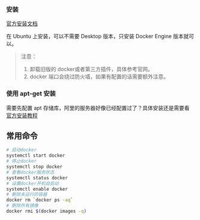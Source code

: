 
### 安装

[官方安装文档](https://docs.docker.com/get-docker/)

在 Ubuntu 上安装，可以不需要 Desktop 版本，只安装 Docker Engine 版本就可以。

> 注意：
> 1. 卸载旧版的 docker或者第三方插件，具体参考官网。
> 2. docker 端口会绕过防火墙，如果有配置的话需要额外注意。

### 使用 apt-get 安装

需要先配置 apt 存储库，阿里的服务器好像已经配置过了？具体安装还是需要看[官方安装教程](https://docs.docker.com/engine/install/ubuntu/#install-using-the-repository)


## 常用命令

```bash
# 启动docker
systemctl start docker
# 停止docker
systemctl stop docker
# 查看docker服务状态
systemctl status docker
# 设置docker开机自启动
systemctl enable docker
# 删除未运行的容器
docker rm `docker ps -aq`
# 删除所有镜像
docker rmi $(docker images -q)
```